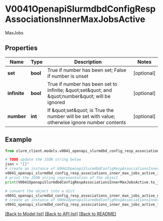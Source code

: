 # V0041OpenapiSlurmdbdConfigRespAssociationsInnerMaxJobsActive

MaxJobs

## Properties

Name | Type | Description | Notes
------------ | ------------- | ------------- | -------------
**set** | **bool** | True if number has been set; False if number is unset | [optional] 
**infinite** | **bool** | True if number has been set to infinite; \&quot;set\&quot; and \&quot;number\&quot; will be ignored | [optional] 
**number** | **int** | If \&quot;set\&quot; is True the number will be set with value; otherwise ignore number contents | [optional] 

## Example

```python
from slurm_client.models.v0041_openapi_slurmdbd_config_resp_associations_inner_max_jobs_active import V0041OpenapiSlurmdbdConfigRespAssociationsInnerMaxJobsActive

# TODO update the JSON string below
json = "{}"
# create an instance of V0041OpenapiSlurmdbdConfigRespAssociationsInnerMaxJobsActive from a JSON string
v0041_openapi_slurmdbd_config_resp_associations_inner_max_jobs_active_instance = V0041OpenapiSlurmdbdConfigRespAssociationsInnerMaxJobsActive.from_json(json)
# print the JSON string representation of the object
print(V0041OpenapiSlurmdbdConfigRespAssociationsInnerMaxJobsActive.to_json())

# convert the object into a dict
v0041_openapi_slurmdbd_config_resp_associations_inner_max_jobs_active_dict = v0041_openapi_slurmdbd_config_resp_associations_inner_max_jobs_active_instance.to_dict()
# create an instance of V0041OpenapiSlurmdbdConfigRespAssociationsInnerMaxJobsActive from a dict
v0041_openapi_slurmdbd_config_resp_associations_inner_max_jobs_active_from_dict = V0041OpenapiSlurmdbdConfigRespAssociationsInnerMaxJobsActive.from_dict(v0041_openapi_slurmdbd_config_resp_associations_inner_max_jobs_active_dict)
```
[[Back to Model list]](../README.md#documentation-for-models) [[Back to API list]](../README.md#documentation-for-api-endpoints) [[Back to README]](../README.md)


